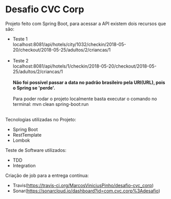 # Desafio CVC Corp
Projeto feito com Spring Boot, para acessar a API existem dois recursos que são:
- Teste 1<br />
localhost:8081/api/hotels/city/1032/checkin/2018-05-20/checkout/2018-05-25/adultos/2/criancas/1<br /><br />
- Teste 2<br />
localhost:8081/api/hotels/1/checkin/2018-05-20/checkout/2018-05-25/adultos/2/criancas/1
<br /><br /> <strong>Não foi possível passar a data no padrão brasileiro pela URI(URL), pois o Spring se 'perde'.</strong><br /><br />
Para poder rodar o projeto localmente basta executar o comando no terminal: mvn clean spring-boot:run<br /><br />

Tecnologias utilizadas no Projeto:
- Spring Boot
- RestTemplate
- Lombok

Teste de Software utilizados:
- TDD
- Integration

Criação de job para a entrega contínua:
- Travis(https://travis-ci.org/MarcosViniciusPinho/desafio-cvc_corp)
- Sonar(https://sonarcloud.io/dashboard?id=com.cvc.corp%3Adesafio)
